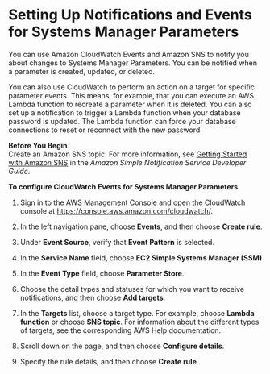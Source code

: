 # Setting Up Notifications and Events for Systems Manager Parameters<a name="sysman-paramstore-cwe"></a>

You can use Amazon CloudWatch Events and Amazon SNS to notify you about changes to Systems Manager Parameters\. You can be notified when a parameter is created, updated, or deleted\. 

You can also use CloudWatch to perform an action on a target for specific parameter events\. This means, for example, that you can execute an AWS Lambda function to recreate a parameter when it is deleted\. You can also set up a notification to trigger a Lambda function when your database password is updated\. The Lambda function can force your database connections to reset or reconnect with the new password\.

**Before You Begin**  
Create an Amazon SNS topic\. For more information, see [Getting Started with Amazon SNS](http://docs.aws.amazon.com/sns/latest/dg/GettingStarted.html) in the *Amazon Simple Notification Service Developer Guide*\.

**To configure CloudWatch Events for Systems Manager Parameters**

1. Sign in to the AWS Management Console and open the CloudWatch console at [https://console\.aws\.amazon\.com/cloudwatch/](https://console.aws.amazon.com/cloudwatch/)\.

1. In the left navigation pane, choose **Events**, and then choose **Create rule**\.

1. Under **Event Source**, verify that **Event Pattern** is selected\.

1. In the **Service Name** field, choose **EC2 Simple Systems Manager \(SSM\)**

1. In the **Event Type** field, choose **Parameter Store**\.

1. Choose the detail types and statuses for which you want to receive notifications, and then choose **Add targets**\.

1. In the **Targets** list, choose a target type\. For example, choose **Lambda function** or choose **SNS topic**\. For information about the different types of targets, see the corresponding AWS Help documentation\. 

1. Scroll down on the page, and then choose **Configure details**\.

1. Specify the rule details, and then choose **Create rule**\.
